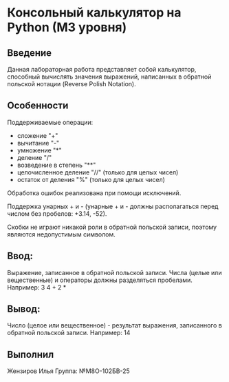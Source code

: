 # Консольный калькулятор на Python (M3 уровня)

## Введение
Данная лабораторная работа представляет собой калькулятор, способный вычислять значения выражений, написанных в обратной польской нотации (Reverse Polish Notation).


## Особенности
Поддерживаемые операции:
- сложение "+"
- вычитание "-"
- умножение "*"
- деление "/"
- возведение в степень "**"
- целочисленное деление "//" (только для целых чисел)
- остаток от деления "%" (только для целых чисел)
  
Обработка ошибок реализована при помощи исключений.

Поддержка унарных + и - (унарные + и - должны располагаться перед числом без пробелов: +3.14, -52).

Скобки не играют никакой роли в обратной польской записи, поэтому являются недопустимым символом.


## Ввод:
Выражение, записанное в обратной польской записи. Числа (целые или вещественные) и операторы должны разделяться пробелами. Например: 3 4 + 2 *
## Вывод:
Число (целое или вещественное) - результат выражения, записанного в обратной польской записи.
Например: 14
## Выполнил
Жензиров Илья 
Группа: №М8О-102БВ-25
